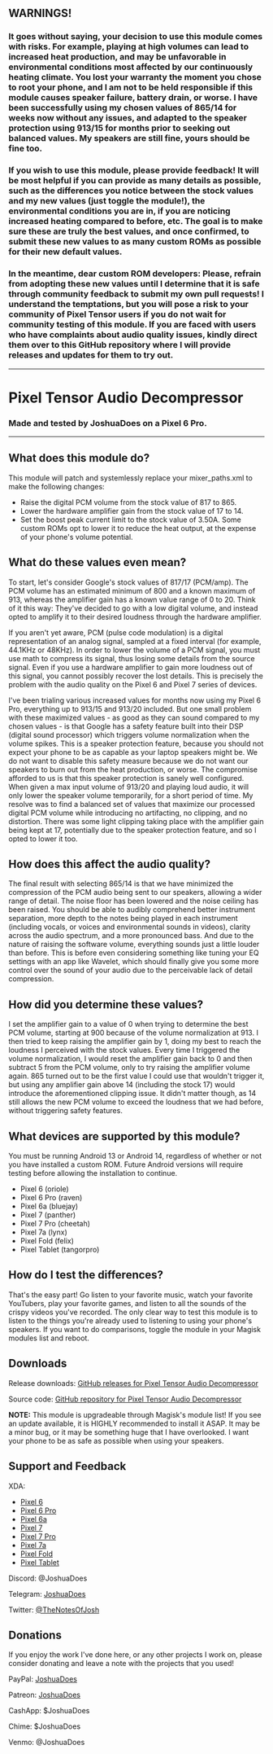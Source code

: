 ## WARNINGS!

### It goes without saying, your decision to use this module comes with risks. For example, playing at high volumes can lead to increased heat production, and may be unfavorable in environmental conditions most affected by our continuously heating climate. You lost your warranty the moment you chose to root your phone, and I am not to be held responsible if this module causes speaker failure, battery drain, or worse. I have been successfully using my chosen values of 865/14 for weeks now without any issues, and adapted to the speaker protection using 913/15 for months prior to seeking out balanced values. My speakers are still fine, yours should be fine too.

### If you wish to use this module, please provide feedback! It will be most helpful if you can provide as many details as possible, such as the differences you notice between the stock values and my new values (just toggle the module!), the environmental conditions you are in, if you are noticing increased heating compared to before, etc. The goal is to make sure these are truly the best values, and once confirmed, to submit these new values to as many custom ROMs as possible for their new default values.

### In the meantime, dear custom ROM developers: Please, refrain from adopting these new values until I determine that it is safe through community feedback to submit my own pull requests! I understand the temptations, but you will pose a risk to your community of Pixel Tensor users if you do not wait for community testing of this module. If you are faced with users who have complaints about audio quality issues, kindly direct them over to this GitHub repository where I will provide releases and updates for them to try out.

---

# Pixel Tensor Audio Decompressor

### Made and tested by JoshuaDoes on a Pixel 6 Pro.

---

## What does this module do?

This module will patch and systemlessly replace your mixer_paths.xml to make the following changes:
- Raise the digital PCM volume from the stock value of 817 to 865.
- Lower the hardware amplifier gain from the stock value of 17 to 14.
- Set the boost peak current limit to the stock value of 3.50A. Some custom ROMs opt to lower it to reduce the heat output, at the expense of your phone's volume potential.

## What do these values even mean?

To start, let's consider Google's stock values of 817/17 (PCM/amp). The PCM volume has an estimated minimum of 800 and a known maximum of 913, whereas the amplifier gain has a known value range of 0 to 20. Think of it this way: They've decided to go with a low digital volume, and instead opted to amplify it to their desired loudness through the hardware amplifier.

If you aren't yet aware, PCM (pulse code modulation) is a digital representation of an analog signal, sampled at a fixed interval (for example, 44.1KHz or 48KHz). In order to lower the volume of a PCM signal, you must use math to compress its signal, thus losing some details from the source signal. Even if you use a hardware amplifier to gain more loudness out of this signal, you cannot possibly recover the lost details. This is precisely the problem with the audio quality on the Pixel 6 and Pixel 7 series of devices.

I've been trialing various increased values for months now using my Pixel 6 Pro, everything up to 913/15 and 913/20 included. But one small problem with these maximized values - as good as they can sound compared to my chosen values - is that Google has a safety feature built into their DSP (digital sound processor) which triggers volume normalization when the volume spikes. This is a speaker protection feature, because you should not expect your phone to be as capable as your laptop speakers might be. We do not want to disable this safety measure because we do not want our speakers to burn out from the heat production, or worse. The compromise afforded to us is that this speaker protection is sanely well configured. When given a max input volume of 913/20 and playing loud audio, it will only lower the speaker volume temporarily, for a short period of time. My resolve was to find a balanced set of values that maximize our processed digital PCM volume while introducing no artifacting, no clipping, and no distortion. There was some light clipping taking place with the amplifier gain being kept at 17, potentially due to the speaker protection feature, and so I opted to lower it too.

## How does this affect the audio quality?

The final result with selecting 865/14 is that we have minimized the compression of the PCM audio being sent to our speakers, allowing a wider range of detail. The noise floor has been lowered and the noise ceiling has been raised. You should be able to audibly comprehend better instrument separation, more depth to the notes being played in each instrument (including vocals, or voices and environmental sounds in videos), clarity across the audio spectrum, and a more pronounced bass. And due to the nature of raising the software volume, everything sounds just a little louder than before. This is before even considering something like tuning your EQ settings with an app like Wavelet, which should finally give you some more control over the sound of your audio due to the perceivable lack of detail compression.

## How did you determine these values?

I set the amplifier gain to a value of 0 when trying to determine the best PCM volume, starting at 900 because of the volume normalization at 913. I then tried to keep raising the amplifier gain by 1, doing my best to reach the loudness I perceived with the stock values. Every time I triggered the volume normalization, I would reset the amplifier gain back to 0 and then subtract 5 from the PCM volume, only to try raising the amplifier volume again. 865 turned out to be the first value I could use that wouldn't trigger it, but using any amplifier gain above 14 (including the stock 17) would introduce the aforementioned clipping issue. It didn't matter though, as 14 still allows the new PCM volume to exceed the loudness that we had before, without triggering safety features.

## What devices are supported by this module?

You must be running Android 13 or Android 14, regardless of whether or not you have installed a custom ROM. Future Android versions will require testing before allowing the installation to continue.

- Pixel 6      (oriole)
- Pixel 6 Pro  (raven)
- Pixel 6a     (bluejay)
- Pixel 7      (panther)
- Pixel 7 Pro  (cheetah)
- Pixel 7a     (lynx)
- Pixel Fold   (felix)
- Pixel Tablet (tangorpro)

## How do I test the differences?

That's the easy part! Go listen to your favorite music, watch your favorite YouTubers, play your favorite games, and listen to all the sounds of the crispy videos you've recorded. The only clear way to test this module is to listen to the things you're already used to listening to using your phone's speakers. If you want to do comparisons, toggle the module in your Magisk modules list and reboot.

## Downloads

Release downloads: [GitHub releases for Pixel Tensor Audio Decompressor](https://github.com/JoshuaDoes/pixel-tensor-audio-decompressor/releases)

Source code: [GitHub repository for Pixel Tensor Audio Decompressor](https://github.com/JoshuaDoes/pixel-tensor-audio-decompressor)

**NOTE:** This module is upgradeable through Magisk's module list! If you see an update available, it is HIGHLY recommended to install it ASAP. It may be a minor bug, or it may be something huge that I have overlooked. I want your phone to be as safe as possible when using your speakers.

## Support and Feedback

XDA:
- [Pixel 6](https://forum.xda-developers.com/t/mod-pixel-tensor-audio-decompressor.4610053/)
- [Pixel 6 Pro](https://forum.xda-developers.com/t/mod-pixel-tensor-audio-decompressor.4610051/)
- [Pixel 6a](https://forum.xda-developers.com/t/mod-pixel-tensor-audio-decompressor.4610055/)
- [Pixel 7](https://forum.xda-developers.com/t/mod-pixel-tensor-audio-decompressor.4610069/)
- [Pixel 7 Pro](https://forum.xda-developers.com/t/mod-pixel-tensor-audio-decompressor.4610059/)
- [Pixel 7a](https://forum.xda-developers.com/t/mod-pixel-tensor-audio-decompressor.4610071/)
- [Pixel Fold](https://forum.xda-developers.com/t/mod-pixel-tensor-audio-decompressor.4610205/)
- [Pixel Tablet](https://forum.xda-developers.com/t/mod-pixel-tensor-audio-decompressor.4610201/)

Discord: @JoshuaDoes

Telegram: [JoshuaDoes](https://t.me/JoshuaDoes)

Twitter: [@TheNotesOfJosh](https://twitter.com/TheNotesOfJosh)

## Donations

If you enjoy the work I've done here, or any other projects I work on, please consider donating and leave a note with the projects that you used!

PayPal: [JoshuaDoes](https://paypal.me/JoshuaDoes)

Patreon: [JoshuaDoes](https://patreon.com/JoshuaDoes)

CashApp: $JoshuaDoes

Chime: $JoshuaDoes

Venmo: @JoshuaDoes

